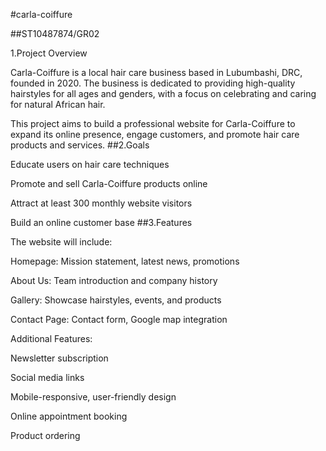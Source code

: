 #carla-coiffure

##ST10487874/GR02

1.Project Overview

Carla-Coiffure is a local hair care business based in Lubumbashi, DRC, founded in 2020. The business is dedicated to providing high-quality hairstyles for all ages and genders, with a focus on celebrating and caring for natural African hair.

This project aims to build a professional website for Carla-Coiffure to expand its online presence, engage customers, and promote hair care products and services. 
##2.Goals

Educate users on hair care techniques

Promote and sell Carla-Coiffure products online

Attract at least 300 monthly website visitors

Build an online customer base 
##3.Features

The website will include:

Homepage: Mission statement, latest news, promotions

About Us: Team introduction and company history

Gallery: Showcase hairstyles, events, and products

Contact Page: Contact form, Google map integration

Additional Features:

Newsletter subscription

Social media links

Mobile-responsive, user-friendly design

Online appointment booking

Product ordering
